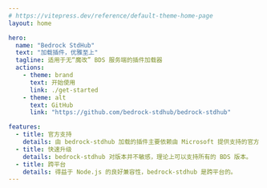 ```yaml
---
# https://vitepress.dev/reference/default-theme-home-page
layout: home

hero:
  name: "Bedrock StdHub"
  text: "加载插件，优雅至上"
  tagline: 适用于无“魔改” BDS 服务端的插件加载器
  actions:
    - theme: brand
      text: 开始使用
      link: ./get-started
    - theme: alt
      text: GitHub
      link: "https://github.com/bedrock-stdhub/bedrock-stdhub"

features:
  - title: 官方支持
    details: 由 bedrock-stdhub 加载的插件主要依赖由 Microsoft 提供支持的官方 API。
  - title: 快速升级
    details: bedrock-stdhub 对版本并不敏感，理论上可以支持所有的 BDS 版本。
  - title: 跨平台
    details: 得益于 Node.js 的良好兼容性，bedrock-stdhub 是跨平台的。
---
```


